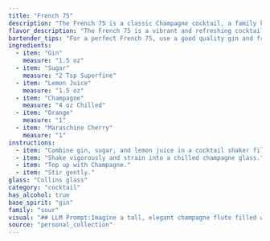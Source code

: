 ```yaml
---
title: "French 75"
description: "The French 75 is a classic Champagne cocktail, a family known for their celebratory elegance.  Created during World War I in Paris, this potent concoction was named for the powerful French 75mm field gun. "
flavor_description: "The French 75 is a vibrant and refreshing cocktail.  The gin's juniper notes dance with the bright acidity of lemon, balanced by the sweetness of sugar.  Champagne adds a lively effervescence and delicate fruitiness, while the orange zest and maraschino cherry offer a subtle sweetness and complexity.  The overall flavor profile is tart, crisp, and celebratory, with a delightful interplay of citrus and botanicals. "
bartender_tips: "For a perfect French 75, use a good quality gin and fresh lemon juice.  Don't skimp on the sugar – it balances the acidity of the lemon and gin.  Shake vigorously with ice to chill thoroughly, then strain into a chilled coupe glass. Top with champagne for a bubbly finish. Garnish with an orange twist and a maraschino cherry for a classic touch. "
ingredients:
  - item: "Gin"
    measure: "1.5 oz"
  - item: "Sugar"
    measure: "2 Tsp Superfine"
  - item: "Lemon Juice"
    measure: "1.5 oz"
  - item: "Champagne"
    measure: "4 oz Chilled"
  - item: "Orange"
    measure: "1"
  - item: "Maraschino Cherry"
    measure: "1"
instructions:
  - item: "Combine gin, sugar, and lemon juice in a cocktail shaker filled with ice."
  - item: "Shake vigorously and strain into a chilled champagne glass."
  - item: "Top up with Champagne."
  - item: "Stir gently."
glass: "Collins glass"
category: "cocktail"
has_alcohol: true
base_spirit: "gin"
family: "sour"
visual: "## LLM Prompt:Imagine a tall, elegant champagne flute filled with a pale, shimmering liquid that captures the essence of a Parisian sunset. The base is a delicate blush of pink, hinting at the sweetness of the sugar and the tangy allure of the lemon juice. As the liquid climbs, it gradually transitions to a crystal clear, almost ethereal hue, mirroring the sparkling effervescence of the champagne. Atop this liquid cascade, a vibrant orange slice and a bright red maraschino cherry add playful pops of color, completing the scene with a flourish. The gin, though not visible, lingers in the air, its subtle botanical aroma adding a sophisticated complexity to the visual symphony. Describe this exquisite visual experience, capturing the essence of the French 75. "
source: "personal_collection"
---
```


